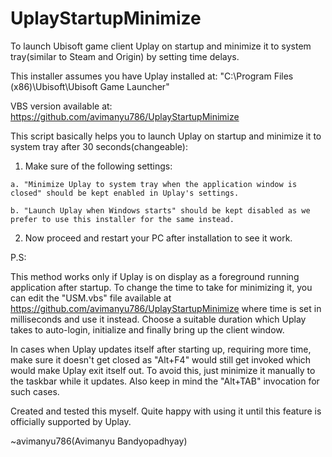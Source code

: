 # UplayStartupMinimize


To launch Ubisoft game client Uplay on startup and minimize it to system tray(similar to Steam and Origin) by setting time delays.

This installer assumes you have Uplay installed at: "C:\Program Files (x86)\Ubisoft\Ubisoft Game Launcher"

VBS version available at: https://github.com/avimanyu786/UplayStartupMinimize

This script basically helps you to launch Uplay on startup and minimize it to system tray after 30 seconds(changeable):

   1. Make sure of the following settings:

    a. "Minimize Uplay to system tray when the application window is closed" should be kept enabled in Uplay's settings.

    b. "Launch Uplay when Windows starts" should be kept disabled as we prefer to use this installer for the same instead.

   2. Now proceed and restart your PC after installation to see it work.

P.S:

This method works only if Uplay is on display as a foreground running application after startup. To change the time to take for minimizing it, you can edit the "USM.vbs" file available at https://github.com/avimanyu786/UplayStartupMinimize where time is set in milliseconds and use it instead. Choose a suitable duration which Uplay takes to auto-login, initialize and finally bring up the client window.

In cases when Uplay updates itself after starting up, requiring more time, make sure it doesn't get closed as "Alt+F4" would still get invoked which would make Uplay exit itself out. To avoid this, just minimize it manually to the taskbar while it updates. Also keep in mind the "Alt+TAB" invocation for such cases.


Created and tested this myself. Quite happy with using it until this feature is officially supported by Uplay. 

~avimanyu786(Avimanyu Bandyopadhyay)
